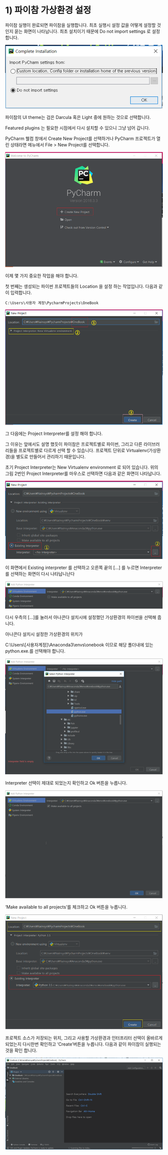 # 1\)	파이참 가상환경 설정

파이참 실행이 완료되면 파이참을 실행합니다. 최초 실행시 설정 값을 어떻게 설정할 것인지 묻는 화면이 나타납니다. 최초 설치이기 때문에 Do not import settings 로 설정합니다.

![](../../../.gitbook/assets/21510.png)

파이참의 UI theme는 검은 Darcula 혹은 Light 중에 원하는 것으로 선택합니다. 

Featured plugins 는  필요한 시점에서 다시 설치할 수 있으니 그냥 넘어 갑니다.

PyCharm 웰컴 창에서 Create New Project를 선택하거나 PyCharm 프로젝트가 열린 상태라면 메뉴에서 File &gt; New Project를 선택합니다.

![](../../../.gitbook/assets/21511.png)

이제 몇 가지 중요한 작업을 해야 합니다.

첫 번째는 생성되는 파이썬 프로젝트들의 Location 을 설정 하는 작업입니다. 다음과 같이 입력합니다.

```text
C:\Users\사용자 계정\PycharmProjects\OneBook
```

![](../../../.gitbook/assets/21512.png)

그 다음에는 Project Interpreter를 설정 해야 합니다.

그 이유는 앞에서도 설명 했듯이 파이참은 프로젝트별로 파이썬, 그리고 다른 라이브러리들을 프로젝트별로 다르게 선택 할 수 있습니다. 프로젝트 단위로 Virtualenv\(가상환경\)을 별도로 만들어서 관리하기 때문입니다.

초기 Project Interpreter는 New Virtualenv environment 로 되어 있습니다. 위의 그림 2번인 Project Interpreter를 마우스로 선택하면 다음과 같은 화면이 나타납니다.

![](../../../.gitbook/assets/21513.png)

이 화면에서 Existing interpreter 를 선택하고 오른쪽 끝의 \[…\] 를 누르면 Interpreter를 선택하는 화면이 다시 나타납니난다

![](../../../.gitbook/assets/21514.png)

다시 우측의 \[…\]를 눌러서 아나콘다 설치시에 설정했던 가상환경의 파이썬을 선택해 줍니다.

아나콘다 설치시 설정한 가상환경의 위치가

C:\Users\\[사용자계정\]\Anaconda3\envs\onebook 이므로 해당 폴더내에 있는 python.exe.를 선택해야 합니다.

![](../../../.gitbook/assets/21515.png)

Interpreter 선택이 제대로 되었는지 확인하고 Ok 버튼을 누릅니다.

![](../../../.gitbook/assets/21516.png)

‘Make available to all projects’를 체크하고 Ok 버튼을 누릅니다.

![](../../../.gitbook/assets/21517.png)

프로젝트 소스가 저장되는 위치, 그리고 사용할 가상환경과 인터프리터 선택이 올바르게 되었는지 다시한번 확인하고 ‘Create’버튼을 누릅니다. 다음과 같이 파이참이 실행되는 것을 확인 합니다.

![](../../../.gitbook/assets/21518.png)

